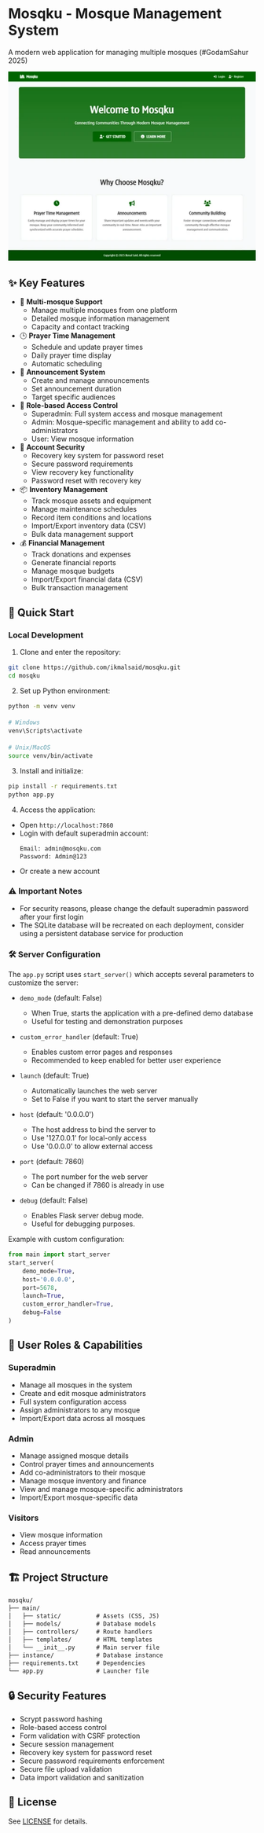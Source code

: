 # Mosqku - Mosque Management System

A modern web application for managing multiple mosques (#GodamSahur 2025)

![Mosqku Homepage](assets/thumb.webp)

## ✨ Key Features

- 🕌 **Multi-mosque Support**
  - Manage multiple mosques from one platform
  - Detailed mosque information management
  - Capacity and contact tracking
- 🕒 **Prayer Time Management**
  - Schedule and update prayer times
  - Daily prayer time display
  - Automatic scheduling
- 📢 **Announcement System**
  - Create and manage announcements
  - Set announcement duration
  - Target specific audiences
- 👥 **Role-based Access Control**
  - Superadmin: Full system access and mosque management
  - Admin: Mosque-specific management and ability to add co-administrators
  - User: View mosque information
- 🔐 **Account Security**
  - Recovery key system for password reset
  - Secure password requirements
  - View recovery key functionality
  - Password reset with recovery key
- 📦 **Inventory Management**
  - Track mosque assets and equipment
  - Manage maintenance schedules
  - Record item conditions and locations
  - Import/Export inventory data (CSV)
  - Bulk data management support
- 💰 **Financial Management**
  - Track donations and expenses
  - Generate financial reports
  - Manage mosque budgets
  - Import/Export financial data (CSV)
  - Bulk transaction management

## 🚀 Quick Start

### Local Development

1. Clone and enter the repository:
```bash
git clone https://github.com/ikmalsaid/mosqku.git
cd mosqku
```

2. Set up Python environment:
```bash
python -m venv venv

# Windows
venv\Scripts\activate

# Unix/MacOS
source venv/bin/activate
```

3. Install and initialize:
```bash
pip install -r requirements.txt
python app.py
```

4. Access the application:
- Open `http://localhost:7860`
- Login with default superadmin account:
  ```
  Email: admin@mosqku.com
  Password: Admin@123
  ```
- Or create a new account

### ⚠️ Important Notes
- For security reasons, please change the default superadmin password after your first login
- The SQLite database will be recreated on each deployment, consider using a persistent database service for production

### 🛠️ Server Configuration
The `app.py` script uses `start_server()` which accepts several parameters to customize the server:

- `demo_mode` (default: False)
  - When True, starts the application with a pre-defined demo database
  - Useful for testing and demonstration purposes
  
- `custom_error_handler` (default: True)
  - Enables custom error pages and responses
  - Recommended to keep enabled for better user experience
  
- `launch` (default: True)
  - Automatically launches the web server
  - Set to False if you want to start the server manually
  
- `host` (default: '0.0.0.0')
  - The host address to bind the server to
  - Use '127.0.0.1' for local-only access
  - Use '0.0.0.0' to allow external access
  
- `port` (default: 7860)
  - The port number for the web server
  - Can be changed if 7860 is already in use

- `debug` (default: False)
  - Enables Flask server debug mode.
  - Useful for debugging purposes.

Example with custom configuration:

```python
from main import start_server
start_server(
    demo_mode=True,
    host='0.0.0.0',
    port=5678,
    launch=True,
    custom_error_handler=True,
    debug=False
)
```

## 👥 User Roles & Capabilities

### Superadmin
- Manage all mosques in the system
- Create and edit mosque administrators
- Full system configuration access
- Assign administrators to any mosque
- Import/Export data across all mosques

### Admin
- Manage assigned mosque details
- Control prayer times and announcements
- Add co-administrators to their mosque
- Manage mosque inventory and finance
- View and manage mosque-specific administrators
- Import/Export mosque-specific data

### Visitors
- View mosque information
- Access prayer times
- Read announcements

## 🏗️ Project Structure
```
mosqku/
├── main/
│   ├── static/          # Assets (CSS, JS)
│   ├── models/          # Database models
│   ├── controllers/     # Route handlers
│   ├── templates/       # HTML templates
│   └── __init__.py      # Main server file
├── instance/            # Database instance
├── requirements.txt     # Dependencies
└── app.py               # Launcher file
```

## 🔒 Security Features

- Scrypt password hashing
- Role-based access control
- Form validation with CSRF protection
- Secure session management
- Recovery key system for password reset
- Secure password requirements enforcement
- Secure file upload validation
- Data import validation and sanitization

## 📄 License

See [LICENSE](LICENSE) for details.